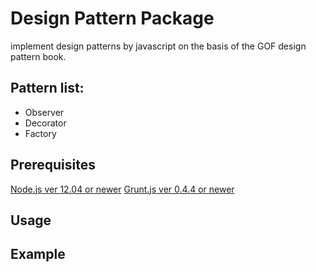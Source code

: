 Design Pattern Package
========
implement design patterns by javascript on the basis of the GOF design pattern book.

Pattern list:
----
- Observer
- Decorator
- Factory

Prerequisites
----
  [Node.js ver 12.04 or newer](http://nodejs.org)
  [Grunt.js ver 0.4.4 or newer](http://gruntjs.com/)
 
    
Usage
----

Example
----
